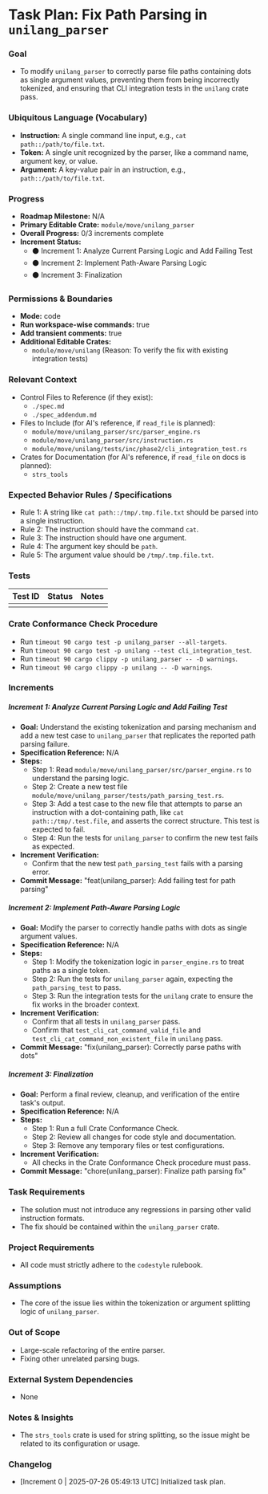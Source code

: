 # Task Plan: Fix Path Parsing in `unilang_parser`

### Goal
*   To modify `unilang_parser` to correctly parse file paths containing dots as single argument values, preventing them from being incorrectly tokenized, and ensuring that CLI integration tests in the `unilang` crate pass.

### Ubiquitous Language (Vocabulary)
*   **Instruction:** A single command line input, e.g., `cat path::/path/to/file.txt`.
*   **Token:** A single unit recognized by the parser, like a command name, argument key, or value.
*   **Argument:** A key-value pair in an instruction, e.g., `path::/path/to/file.txt`.

### Progress
*   **Roadmap Milestone:** N/A
*   **Primary Editable Crate:** `module/move/unilang_parser`
*   **Overall Progress:** 0/3 increments complete
*   **Increment Status:**
    *   ⚫ Increment 1: Analyze Current Parsing Logic and Add Failing Test
    *   ⚫ Increment 2: Implement Path-Aware Parsing Logic
    *   ⚫ Increment 3: Finalization

### Permissions & Boundaries
*   **Mode:** code
*   **Run workspace-wise commands:** true
*   **Add transient comments:** true
*   **Additional Editable Crates:**
    *   `module/move/unilang` (Reason: To verify the fix with existing integration tests)

### Relevant Context
*   Control Files to Reference (if they exist):
    *   `./spec.md`
    *   `./spec_addendum.md`
*   Files to Include (for AI's reference, if `read_file` is planned):
    *   `module/move/unilang_parser/src/parser_engine.rs`
    *   `module/move/unilang_parser/src/instruction.rs`
    *   `module/move/unilang/tests/inc/phase2/cli_integration_test.rs`
*   Crates for Documentation (for AI's reference, if `read_file` on docs is planned):
    *   `strs_tools`

### Expected Behavior Rules / Specifications
*   Rule 1: A string like `cat path::/tmp/.tmp.file.txt` should be parsed into a single instruction.
*   Rule 2: The instruction should have the command `cat`.
*   Rule 3: The instruction should have one argument.
*   Rule 4: The argument key should be `path`.
*   Rule 5: The argument value should be `/tmp/.tmp.file.txt`.

### Tests
| Test ID | Status | Notes |
|---|---|---|
| | | |

### Crate Conformance Check Procedure
*   Run `timeout 90 cargo test -p unilang_parser --all-targets`.
*   Run `timeout 90 cargo test -p unilang --test cli_integration_test`.
*   Run `timeout 90 cargo clippy -p unilang_parser -- -D warnings`.
*   Run `timeout 90 cargo clippy -p unilang -- -D warnings`.

### Increments
##### Increment 1: Analyze Current Parsing Logic and Add Failing Test
*   **Goal:** Understand the existing tokenization and parsing mechanism and add a new test case to `unilang_parser` that replicates the reported path parsing failure.
*   **Specification Reference:** N/A
*   **Steps:**
    *   Step 1: Read `module/move/unilang_parser/src/parser_engine.rs` to understand the parsing logic.
    *   Step 2: Create a new test file `module/move/unilang_parser/tests/path_parsing_test.rs`.
    *   Step 3: Add a test case to the new file that attempts to parse an instruction with a dot-containing path, like `cat path::/tmp/.test.file`, and asserts the correct structure. This test is expected to fail.
    *   Step 4: Run the tests for `unilang_parser` to confirm the new test fails as expected.
*   **Increment Verification:**
    *   Confirm that the new test `path_parsing_test` fails with a parsing error.
*   **Commit Message:** "feat(unilang_parser): Add failing test for path parsing"

##### Increment 2: Implement Path-Aware Parsing Logic
*   **Goal:** Modify the parser to correctly handle paths with dots as single argument values.
*   **Specification Reference:** N/A
*   **Steps:**
    *   Step 1: Modify the tokenization logic in `parser_engine.rs` to treat paths as a single token.
    *   Step 2: Run the tests for `unilang_parser` again, expecting the `path_parsing_test` to pass.
    *   Step 3: Run the integration tests for the `unilang` crate to ensure the fix works in the broader context.
*   **Increment Verification:**
    *   Confirm that all tests in `unilang_parser` pass.
    *   Confirm that `test_cli_cat_command_valid_file` and `test_cli_cat_command_non_existent_file` in `unilang` pass.
*   **Commit Message:** "fix(unilang_parser): Correctly parse paths with dots"

##### Increment 3: Finalization
*   **Goal:** Perform a final review, cleanup, and verification of the entire task's output.
*   **Specification Reference:** N/A
*   **Steps:**
    *   Step 1: Run a full Crate Conformance Check.
    *   Step 2: Review all changes for code style and documentation.
    *   Step 3: Remove any temporary files or test configurations.
*   **Increment Verification:**
    *   All checks in the Crate Conformance Check procedure must pass.
*   **Commit Message:** "chore(unilang_parser): Finalize path parsing fix"

### Task Requirements
*   The solution must not introduce any regressions in parsing other valid instruction formats.
*   The fix should be contained within the `unilang_parser` crate.

### Project Requirements
*   All code must strictly adhere to the `codestyle` rulebook.

### Assumptions
*   The core of the issue lies within the tokenization or argument splitting logic of `unilang_parser`.

### Out of Scope
*   Large-scale refactoring of the entire parser.
*   Fixing other unrelated parsing bugs.

### External System Dependencies
*   None

### Notes & Insights
*   The `strs_tools` crate is used for string splitting, so the issue might be related to its configuration or usage.

### Changelog
*   [Increment 0 | 2025-07-26 05:49:13 UTC] Initialized task plan.